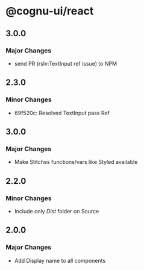 # @cognu-ui/react

## 3.0.0

### Major Changes

- send PR (rslv:TextInput ref issue) to NPM

## 2.3.0

### Minor Changes

- 69f520c: Resolved TextInput pass Ref

## 3.0.0

### Major Changes

- Make Stitches functions/vars like Styled available

## 2.2.0

### Minor Changes

- Include only _Dist_ folder on Source

## 2.0.0

### Major Changes

- Add Display name to all components
